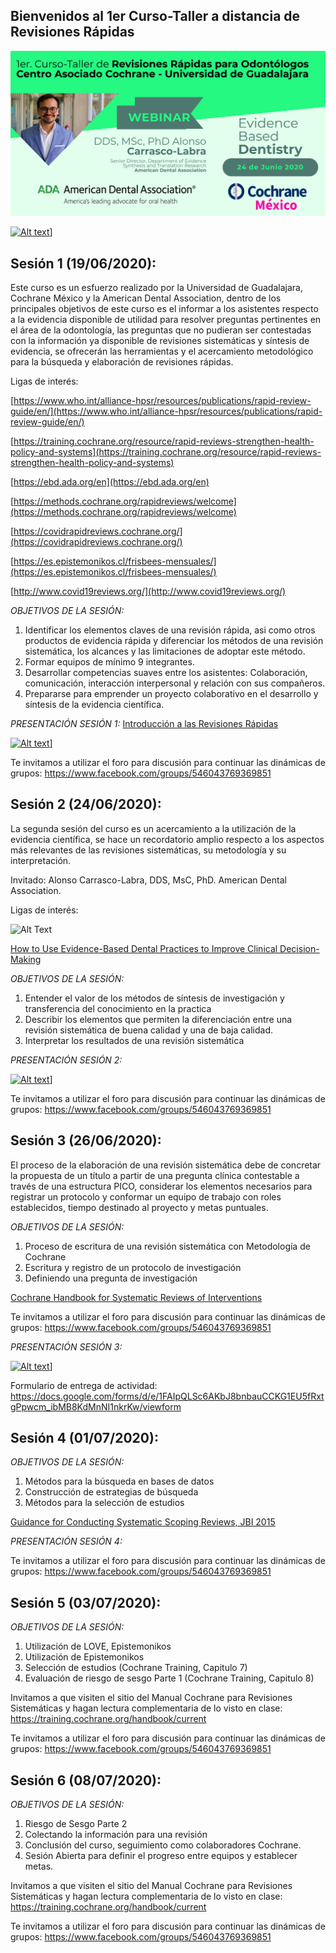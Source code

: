 ## Bienvenidos al 1er Curso-Taller a distancia de Revisiones Rápidas
![Alt Text](Flyer_ADA_CUCS.png)

[![Alt text](https://img.youtube.com/vi/XvwE-VE--VQ/0.jpg)](https://youtu.be/XvwE-VE--VQ)] 


## Sesión 1 (19/06/2020):

Este curso es un esfuerzo realizado por la Universidad de Guadalajara, Cochrane México y la American Dental Association, dentro de los principales objetivos de este curso es el informar a los asistentes respecto a la evidencia disponible de utilidad para resolver preguntas pertinentes en el área de la odontología, las preguntas que no pudieran ser contestadas con la información ya disponible de revisiones sistemáticas y síntesis de evidencia, se ofrecerán las herramientas y el acercamiento metodológico para la búsqueda y elaboración de revisiones rápidas. 

Ligas de interés: 

[https://www.who.int/alliance-hpsr/resources/publications/rapid-review-guide/en/](https://www.who.int/alliance-hpsr/resources/publications/rapid-review-guide/en/)

[https://training.cochrane.org/resource/rapid-reviews-strengthen-health-policy-and-systems](https://training.cochrane.org/resource/rapid-reviews-strengthen-health-policy-and-systems)

[https://ebd.ada.org/en](https://ebd.ada.org/en)

[https://methods.cochrane.org/rapidreviews/welcome](https://methods.cochrane.org/rapidreviews/welcome)

[https://covidrapidreviews.cochrane.org/](https://covidrapidreviews.cochrane.org/)

[https://es.epistemonikos.cl/frisbees-mensuales/](https://es.epistemonikos.cl/frisbees-mensuales/)

[http://www.covid19reviews.org/](http://www.covid19reviews.org/)

*OBJETIVOS DE LA SESIÓN:* 
1. Identificar los elementos claves de una revisión rápida, asi como otros productos de evidencia rápida y diferenciar los métodos de una revisión sistemática, los alcances y las limitaciones de adoptar este método.  
2. Formar equipos de mínimo 9 integrantes.
3. Desarrollar competencias suaves entre los asistentes: Colaboración, comunicación, interacción interpersonal y relación con sus compañeros. 
4. Prepararse para emprender un proyecto colaborativo en el desarrollo y síntesis de la evidencia científica. 

*PRESENTACIÓN SESIÓN 1:* [Introducción a las Revisiones Rápidas](Sesión_1.pdf)

[![Alt text](https://img.youtube.com/vi/hJbOdVSduew/0.jpg)](https://youtu.be/hJbOdVSduew)] 

Te invitamos a utilizar el foro para discusión para continuar las dinámicas de grupos: https://www.facebook.com/groups/546043769369851

## Sesión 2 (24/06/2020):

La segunda sesión del curso es un acercamiento a la utilización de la evidencia científica, se hace un recordatorio amplio respecto a los aspectos más relevantes de las revisiones sistemáticas, su metodología y su interpretación. 

Invitado: Alonso Carrasco-Labra, DDS, MsC, PhD. American Dental Association.

Ligas de interés: 

![Alt Text](https://m.media-amazon.com/images/I/51xhKmCmIOL._SX260_.jpg)

[How to Use Evidence-Based Dental Practices to Improve Clinical Decision-Making](https://www.amazon.com.mx/Evidence-Based-Practices-Improve-Clinical-Decision-Making/dp/1684470617/ref=tmm_pap_swatch_0?_encoding=UTF8&qid=1593152485&sr=8-1)


*OBJETIVOS DE LA SESIÓN:* 
1. Entender el valor de los métodos de síntesis de investigación y transferencia del conocimiento en la practica 
2. Describir los elementos que permiten la diferenciación entre una revisión sistemática de buena calidad y una de baja calidad. 
3. Interpretar los resultados de una revisión sistemática 

*PRESENTACIÓN SESIÓN 2:*

[![Alt text](https://img.youtube.com/vi/Aq6zPuuPA08/0.jpg)](https://youtu.be/Aq6zPuuPA08)] 

Te invitamos a utilizar el foro para discusión para continuar las dinámicas de grupos: https://www.facebook.com/groups/546043769369851

## Sesión 3 (26/06/2020):

El proceso de la elaboración de una revisión sistemática debe de concretar la propuesta de un título a partir de una pregunta clínica contestable a través de una estructura PICO, considerar los elementos necesarios para registrar un protocolo y conformar un equipo de trabajo con roles establecidos, tiempo destinado al proyecto y metas puntuales. 


*OBJETIVOS DE LA SESIÓN:*
1. Proceso de escritura de una revisión sistemática con Metodología de Cochrane
2. Escritura y registro de un protocolo de investigación
3. Definiendo una pregunta de investigación

[Cochrane Handbook for Systematic Reviews of Interventions](https://training.cochrane.org/handbook/current)

Te invitamos a utilizar el foro para discusión para continuar las dinámicas de grupos: https://www.facebook.com/groups/546043769369851

*PRESENTACIÓN SESIÓN 3:*

[![Alt text](https://img.youtube.com/vi/cgnQN768Wk4/0.jpg)](https://youtu.be/cgnQN768Wk4)]

Formulario de entrega de actividad: https://docs.google.com/forms/d/e/1FAIpQLSc6AKbJ8bnbauCCKG1EU5fRxtgPpwcm_ibMB8KdMnNI1nkrKw/viewform

## Sesión 4 (01/07/2020):


*OBJETIVOS DE LA SESIÓN:*
1. Métodos para la búsqueda en bases de datos
2. Construcción de estrategias de búsqueda
3. Métodos para la selección de estudios

[Guidance for Conducting Systematic Scoping Reviews, JBI 2015](https://journals.lww.com/ijebh/Fulltext/2015/09000/Guidance_for_conducting_systematic_scoping_reviews.5.aspx)

*PRESENTACIÓN SESIÓN 4:*

Te invitamos a utilizar el foro para discusión para continuar las dinámicas de grupos: https://www.facebook.com/groups/546043769369851

## Sesión 5 (03/07/2020):

*OBJETIVOS DE LA SESIÓN:*
1. Utilización de LOVE, Epistemonikos
2. Utilización de Epistemonikos
3. Selección de estudios (Cochrane Training, Capitulo 7)
4. Evaluación de riesgo de sesgo Parte 1 (Cochrane Training, Capitulo 8)

Invitamos a que visiten el sitio del Manual Cochrane para Revisiones Sistemáticas y hagan lectura complementaria de lo visto en clase: https://training.cochrane.org/handbook/current

Te invitamos a utilizar el foro para discusión para continuar las dinámicas de grupos: https://www.facebook.com/groups/546043769369851 

## Sesión 6 (08/07/2020):

*OBJETIVOS DE LA SESIÓN:*
1. Riesgo de Sesgo Parte 2
2. Colectando la información para una revisión
3. Conclusión del curso, seguimiento como colaboradores Cochrane.
4. Sesión Abierta para definir el progreso entre equipos y establecer metas.

Invitamos a que visiten el sitio del Manual Cochrane para Revisiones Sistemáticas y hagan lectura complementaria de lo visto en clase: https://training.cochrane.org/handbook/current

Te invitamos a utilizar el foro para discusión para continuar las dinámicas de grupos: https://www.facebook.com/groups/546043769369851 
